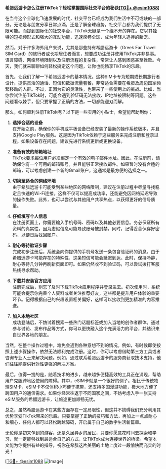 **希腊远游卡怎么注册TikTok？轻松掌握国际社交平台的秘诀[[TG💪+ @esim1088](https://t.me/s/esim1088)]**

在当今这个全球化飞速发展的时代，社交平台已经成为我们生活中不可或缺的一部分。无论是与朋友分享日常点滴，还是了解全球趋势，社交平台都为我们提供了无限可能。而提到国际化的社交平台，TikTok无疑是一个绕不开的存在。它以其独特的短视频形式和强大的互动功能，迅速席卷全球，成为年轻人追捧的新宠。

然而，对于许多海外用户来说，尤其是那些持有希腊远游卡（Greek Far Travel SIM Card）的旅行者或长期居住者而言，想要成功注册并使用TikTok并非易事。语言障碍、网络环境限制以及注册流程的复杂性，常常让人感到困惑甚至挫败。今天，我们就来聊聊如何轻松搞定这个问题，让你也能畅享TikTok的乐趣。

首先，让我们了解一下希腊远游卡的基本情况。这种SIM卡专为短期或长期旅行者设计，提供灵活的通话、短信和数据流量套餐，非常适合需要在希腊及周边国家频繁移动的人群。不过，正因为它的灵活性，也带来了一些使用上的挑战。比如，当你尝试注册TikTok时，可能会遇到验证码无法接收、IP地址被限制等问题。这些问题看似棘手，但只要掌握了正确的方法，一切都能迎刃而解。

那么，如何顺利注册TikTok呢？以下是一些实用的小贴士，希望能帮助到你：

1. **选择合适的设备**  
   在开始之前，确保你的手机或平板设备已经安装了最新的操作系统版本，并且支持Google Play服务。这是因为TikTok依赖于这些服务来完成注册和登录过程。如果设备存在问题，建议先进行系统更新或更换设备。

2. **准备有效的邮箱地址**  
   TikTok要求每位用户必须绑定一个有效的电子邮件地址。因此，在注册前，请确保你有一个可用的邮箱账号，并且能够正常接收邮件。如果暂时没有合适的邮箱，可以考虑创建一个新的Gmail账户，这通常是最方便的选择之一。

3. **切换至适合的网络环境**  
   由于希腊远游卡可能受到某些地区的网络限制，建议在注册过程中尽量寻找稳定且快速的Wi-Fi连接。这样不仅可以提高成功率，还能避免因网络延迟导致的操作失败。此外，也可以尝试与其他用户共享热点，以获得更好的信号质量。

4. **仔细填写个人信息**  
   在注册页面上，你需要输入手机号码、密码以及其他必要信息。务必保证所有资料的真实性，因为虚假信息可能导致账号被封禁。同时，记得妥善保存好密码，以便日后找回账户。

5. **耐心等待验证步骤**  
   完成初步注册后，系统会向你提供的手机号发送一条包含验证码的消息。由于希腊远游卡可能存在的特殊性，这条短信可能会延迟到达。此时，保持冷静，耐心等待几分钟再刷新页面即可。如果仍然收不到验证码，可以尝试拨打客服热线寻求帮助。

6. **下载并安装官方应用**  
   注册完成后，别忘了及时下载TikTok应用程序并登录进去。初次使用时，系统可能会提示你完善个人资料或者关注推荐好友，这些都是提升用户体验的重要环节。记得根据自己的兴趣设置相关偏好，这样可以接收到更加精准的内容推送。

7. **加入本地社区**  
   成功登陆后，不妨试着搜索一些热门话题标签或加入当地的创作者群体。通过参与讨论、发布作品等方式，你可以更快融入这个充满活力的平台，并结识来自世界各地的朋友。

当然，在整个操作过程中，难免会遇到各种意想不到的情况。例如，有时候即使按照上述步骤操作，依然无法顺利完成注册。这时，你可以考虑借助第三方工具或者咨询专业人士来解决问题。例如，通过联系希腊远游卡的服务商获取技术支持，他们往往能提供针对性更强的解决方案。

最后，值得一提的是，随着技术的进步，越来越多便捷高效的工具正在涌现，帮助用户克服跨地区使用的障碍。其中，eSIM卡就是一个很好的例子。相比于传统物理SIM卡，eSIM卡不仅体积小巧便于携带，还支持多国漫游功能，极大地方便了跨国用户的通信需求。如果你经常往返于不同国家之间，不妨考虑入手一张支持eSIM服务的希腊远游卡，让旅途更加顺畅无忧。

总之，虽然希腊远游卡在某些方面存在一定局限性，但这并不妨碍我们充分利用其优势享受TikTok带来的乐趣。只要掌握了正确的技巧和方法，再加上一点点耐心和细心，任何人都可以轻松跨越障碍，开启属于自己的数字生活新篇章。

无论你是初来乍到的游客，还是久居异乡的居民，只要你愿意花时间去探索和学习，就一定能够找到最适合自己的方式，让TikTok成为连接世界的桥梁。希望本文能为你提供有益的指导，祝你在希腊这片美丽的土地上度过一段愉快而充实的时光！

[[TG💪+ @esim1088](https://t.me/s/esim1088) ![Image](https://i.postimg.cc/4NQfJmqS/Snipaste-2025-05-13-00-14-12.png)]
